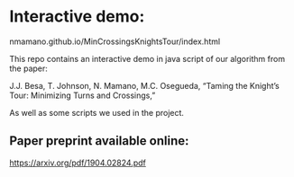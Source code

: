 # Interactive demo:
nmamano.github.io/MinCrossingsKnightsTour/index.html

This repo contains an interactive demo in java script of our algorithm from the paper:

J.J. Besa, T. Johnson, N. Mamano, M.C. Osegueda, “Taming the Knight’s Tour: Minimizing Turns and Crossings,”

As well as some scripts we used in the project.

## Paper preprint available online:
https://arxiv.org/pdf/1904.02824.pdf


